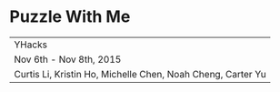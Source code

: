 <h1>Puzzle With Me</h1>
<table>
  <tr>
    <td>YHacks</td>
  </tr>
  <tr>
    <td>Nov 6th - Nov 8th, 2015</td>
  </tr>
  <tr>
    <td>Curtis Li, Kristin Ho, Michelle Chen, Noah Cheng, Carter Yu</td>
  </tr>
</table>

